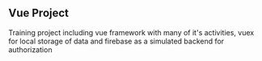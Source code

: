 ## Vue Project
Training project including vue framework with many of it's activities, vuex for local storage of data and firebase as a simulated backend for authorization
